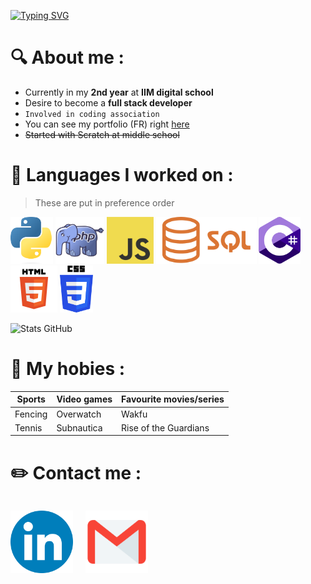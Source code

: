 [![Typing SVG](https://readme-typing-svg.herokuapp.com?font=Fira+Code&duration=3000&pause=1000&width=435&lines=HELLO+WORLD)](https://git.io/typing-svg)


# 🔍️ About me :

- Currently in my **2nd year** at **IIM digital school**
- Desire to become a **full stack developer**
- ```Involved in coding association```
- You can see my portfolio (FR) right <a href=https://garnierquentin.github.io/portfolio/> here </a>
- ~~Started with Scratch at middle school~~


# 🔧 Languages I worked on :
>These are put in preference order

<img src="assets/python_logo.png" alt="Python" height="75">
<img src="assets/php_logo.png" alt="PHP" height="75">
<img src="assets/JS_logo.png" alt="JavaScript" height="75">
<img src="assets/sql_logo.png" alt="SQL" height="75">
<img src="assets/c_sharp_logo.png" alt="C#" height="75">
<img src="assets/html_logo.png" alt="HTML" height="75">
<img src="assets/css_logo.png" alt="CSS" height="75">

<br>

![Stats GitHub](https://github-readme-stats.vercel.app/api?username=GarnierQuentin&show_icons=true&theme=one_dark_pro)



# 💚 My hobies :

Sports | Video games | Favourite movies/series
-------|-------------|------------------------
Fencing|  Overwatch  | Wakfu
Tennis |  Subnautica | Rise of the Guardians



# ✏️ Contact me :

<div style="display: flex;">

<a href="https://www.linkedin.com/in/quentin-garnier-07a58824b/"><img src="assets/linkedIn_icon.png" width=100 style="padding-right: 20px;"></a>

<a href="mailto:quentingarnier92320@gmail.com"><img src="assets/maill_icon.png" width=100></a>

</div>